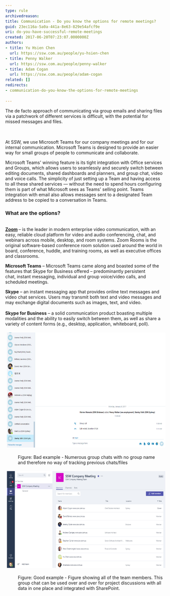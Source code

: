 ```yaml
---
type: rule
archivedreason: 
title: Communication - Do you know the options for remote meetings?
guid: 23ec116a-5a0a-441a-8e63-829e54afcf9e
uri: do-you-have-successful-remote-meetings
created: 2017-06-20T07:23:07.0000000Z
authors:
- title: Yu Hsien Chen
  url: https://ssw.com.au/people/yu-hsien-chen
- title: Penny Walker
  url: https://ssw.com.au/people/penny-walker
- title: Adam Cogan
  url: https://ssw.com.au/people/adam-cogan
related: []
redirects:
- communication-do-you-know-the-options-for-remote-meetings

---
```



​​The de facto approach of communicating via group emails and sharing files via a patchwork of different services is difficult, with the potential for missed messages and files.<br>
<br><excerpt class='endintro'></excerpt><br>
<p>​At SSW, we use Microsoft Teams for our company meetings and for our internal communication. Microsoft Teams is designed to provide an easier way for small groups of people to communicate and collaborate.</p><p>Microsoft Teams' winning feature is its tight integration with Office services and Groups, which allows users to seamlessly and securely switch between editing documents, shared dashboards and planners, and group chat, video and voice calls. The simplicity of just setting up a Team and having access to all these shared services — without the need to spend hours configuring them is part of what Microsoft sees as Teams' selling point. Teams integration with email also allows messages sent to a designated Team address to be copied to a conversation in Teams.  </p><h3 class="ssw15-rteElement-H3">What are the options?</h3><p><br><b><a href="https://zoom.us/">Zoom</a>​ </b>– is the leader in modern enterprise video communication​, with an easy, reliable cloud platform for video and audio conferencing, chat, and webinars across mobile, desktop, and room systems. Zoom Rooms is the original software-based conference room solution used around the world in board, conference, huddle, and training rooms, as well as executive offices and classrooms.<br></p><p><strong>Microsoft Teams</strong> – Microsoft Teams came along and boasted some of the features that Skype for Business offered – predominantly persistent chat, instant messaging, individual and group voice/video calls, and scheduled meetings.<br></p><p><b>Skype</b> – an instant messaging app that provides online text messages and video chat services. Users may transmit both text and video messages and may exchange digital documents such as images, text, and video. <br><br><b>Skype for Business</b> – a solid communication product boasting multiple modalities and the ability to easily switch between them, as well as share a variety of content forms (e.g., desktop, application, whiteboard, poll). <br></p><dl class="ssw15-rteElement-ImageArea"><img src="skype chat.jpg" alt="skype chat.jpg" style="margin:5px;width:600px;height:365px;" /></dl><dd class="ssw15-rteElement-FigureBad">Figure: Bad example - Numerous group chats with no group name and therefore no way of tracking previous chats/files</dd><dl class="ssw15-rteElement-ImageArea"><img src="Teams chat.jpg" alt="Teams chat.jpg" style="font-size:0.9rem;margin:5px;width:600px;height:307px;" /></dl><dd class="ssw15-rteElement-FigureGood">​​​Figure: Good example - Figure showing all of the team members. This group chat can be used over and over for project discussions with all data in one place and integrated with SharePoint.<br></dd><p><br></p>


